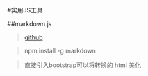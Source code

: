#实用JS工具

##markdown.js
> [github](https://github.com/evilstreak/markdown-js)

> npm install -g markdown

> 直接引入bootstrap可以将转换的 html 美化
